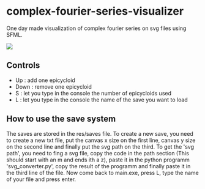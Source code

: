 # complex-fourier-series-visualizer
 One day made visualization of complex fourier series on svg files using SFML.

![](res/demo.gif)

## Controls
- Up : add one epicycloid
- Down : remove one epicycloid
- S : let you type in the console the number of epicycloids used
- L : let you type in the console the name of the save you want to load

## How to use the save system
The saves are stored in the res/saves file. To create a new save, you need to create a new txt file, put the canvas x size on the first line, canvas y size on the second line and finally put the svg path on the third. To get the 'svg path', you need to fing a svg file, copy the code in the path section (This should start with an m and ends ith a z), paste it in the python programm 'svg_converter.py', copy the result of the programm and finally paste it in the third line of the file. Now come back to main.exe, press L, type the name of your file and press enter.